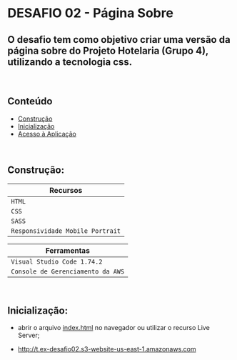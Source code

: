 # DESAFIO 02 - Página Sobre

## O desafio tem como objetivo criar uma versão da página sobre do Projeto Hotelaria (Grupo 4), utilizando a tecnologia css.

&nbsp;

## Conteúdo
- [Construção](#construção)
- [Inicialização](#inicialização)
- [Acesso à Aplicação](#inicialização)

&nbsp;

## Construção:

| Recursos                          |
| --------------------------------- |
| `HTML`                            |
| `CSS`                             |
| `SASS`                            |
| `Responsividade Mobile Portrait`  |

| Ferramentas                       |
| --------------------------------- |
| `Visual Studio Code 1.74.2`       | 
| `Console de Gerenciamento da AWS` |

&nbsp;

## Inicialização:

- abrir o arquivo [index.html](https://github.com/rtof83/t.ex-projetos/blob/main/desafio-02/index.html) no navegador ou utilizar o recurso Live Server;

- http://t.ex-desafio02.s3-website-us-east-1.amazonaws.com
